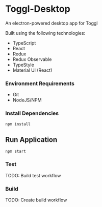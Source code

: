 # Toggl-Desktop

An electron-powered desktop app for Toggl

Built using the following technologies:

- TypeScript
- React
- Redux
- Redux Observable
- TypeStyle
- Material UI (React)

### Environment Requirements

- Git
- NodeJS/NPM

### Install Dependencies

`npm install`

## Run Application

`npm start`

### Test

TODO: Build test workflow

### Build

TODO: Create build workflow
